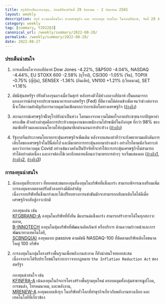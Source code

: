 ```yaml
---
title: สรุปประเด็นการลงทุน, ก่อนสัปดาห์วันที่ 29 สิงหาคม - 2 กันยายน 2565
layout: weekly
description: สรุป ความเคลื่อนไหว ทางเศรษฐกิจ และ การลงทุน รอบโลก ในรอบสัปดาห์, วันที่ 28 สิงหาคม 2565
category: weekly
tag: [summary, Y2022Q3]
canonical_url: /weekly/summary/2022-08-28/
permalink: /weekly/summary/2022-08-28/
date: 2022-08-27
---
```


### ประเด็นน่าสนใจ

1. การเคลื่อนไหวรอบสัปดาห์ Dow Jones -4.22%, S&P500 -4.04%, NASDAQ -4.44%, EU STOXX 600 -2.58% (ยุโรป), CSI300 -1.05% (จีน), TOPIX -0.75% (ญี่ปุ่น), SENSEX -1.36% (อินเดีย), VN100 +1.21% (เวียดนาม), SET +1.16%

2. ดัชนีหุ้นสหรัฐฯ ปรับตัวลงรุนแรงเมื่อวันศุกร์ หลังทรงตัวได้ช่วงกลางสัปดาห์ เป็นผลมาจากแถลงการณ์ล่าสุจากประธานธนาคารกลางสหรัฐฯ (Fed) ที่ตีความได้ค่อนข้างชัดเจนว่าช่วงต่อจากนี้จะให้ความสำคัญกับการควบคุมเงินเฟ้อมากกว่าการเติบโดทางเศรษฐกิจ
([อ้างอิง](https://www.cnbc.com/2022/08/26/powell-warns-of-some-pain-ahead-as-fed-fights-to-lower-inflation.html)) 

3. สถานการณ์เศรษฐกิจฝั่งยุโรปยังน่าเป็นห่วง โดยมองจากความไม่พอใจภาคประชาชนจากปัญหาค่าครองชีพ ตัวอย่างล่าสุดคือการประท้วงหยุดงานของพนักงานไปรษณีย์ในอังกฤษ ที่กว่า 98% ของสมาชิกที่ร่วมลงคะแนนโหวตให้กลุ่มสมาชิกดำเนอนการประท้วง 
([อ้างอิง](https://www.cnbc.com/2022/08/26/royal-mail-postal-workers-latest-to-strike-as-uk-cost-chaos-continues.html)) 

4. รัฐบาลจีนประกาศนโยบายกระตุ้นเศรษฐกิจเพิ่มเติม หลังจากแสดงท่าทีว่าจะยังพยายามผลักดันการเติบโตของเศรษฐกิจในปีนี้ต่อไป และมีมาตรการกระตุ้นออกมาบ้างแล้ว อย่างไรก็ตามนักวิเคราะห์มองว่าการควบคุม Covid อย่างเข้มงวดยังเป็นปัจจัยที่จะทำให้การกระตุ้นเศรษฐกิจไม่สามารถทำได้อย่างต่อเนื่อง และอาจต้องใช้เวลาอีกหลายเดือนกว่ามาตรการต่างๆ จะเริ่มแสดงผล
([อ้างอิง1](https://www.cnbc.com/2022/08/26/china-pumping-billions-to-infrastructure-but-commodity-markets-muted.html), 
[อ้างอิง2](https://www.globaltimes.cn/page/202208/1273756.shtml), 
[อ้างอิง3](https://www.finnomena.com/finnomena-ic/finnomena-market-alert-hangseng-17/)) 



### การลงทุนน่าสนใจ

1. นักลงทุนที่ระยะยาว ที่ทยอยสะสมกองทุนที่ลงทุนในบริษัทที่แข็งแกร่ง สามารถพิจารณาเตรียมเพิ่มการลงทุนหากตลาดปรับตัวลงอย่างมีนัยสำคัญ  
เนื่องจากบริษัทที่แข็งแกร่งและได้เปรียบทางการแข่งขันมักจะสามารถกลับมาเติบโตได้ดีเมื่อเศรษฐกิจกลับสู่ภาวะปกติ<br><br>
กองทุนเด่น เช่น  
[KFGBRAND-A](https://www.finnomena.com/fund/KFGBRAND-A) ลงทุนในบริษัทที่ยั่งยืน มีแบรนด์แข็งแกร่ง สามารถสร้างรายได้ในทุกสภาวะตลาด,  
[B-INNOTECH](https://www.finnomena.com/fund/B-INNOTECH) ลงทุนในหุ้นบริษัทที่พัฒนาผลิตภัณฑ์ หรือบริการ ด้านความก้าวหน้าและการพัฒนาทางเทคโนโลยี,  
[SCBNDQ(A)](https://www.finnomena.com/fund/SCBNDQ(A)) ลงทุนแบบ passive ตามดัชนี NASDAQ-100 ที่ติดตามบริษัทเติบโตขนาดใหญ่ 100 บริษัท

2. การลงทุนในกลุ่มโครงสร้างพื้นฐานเพื่อพลังงานสะอาด ก็ยังน่าสนใจทยอยสะสม  
เนื่องจากจะได้รับประโยชน์ในระยะยาวจากกฎหมาย `the Inflation Reduction Act` ของสหรัฐฯ <br><br>
กองทุนน่าสนใจ เช่น  
[KFINFRA-A](https://www.finnomena.com/fund/KFINFRA-A) เน้นลงทุนในกิจการโครงสร้างพื้นฐานยุคใหม่ ครอบคลุมทั้งกลุ่มสาธารณูปโภค, การขนส่ง, โทรคมนาคม, และพลังงาน,  
[MRENEW-A](https://www.finnomena.com/fund/MRENEW-A) ลงทุนแบบเชิงรุก ในบริษัททั่วโลกที่ทำธุรกิจเกี่ยวกับพลังงานทางเลือก และเทคโนโลยีที่เกี่ยวข้อง 